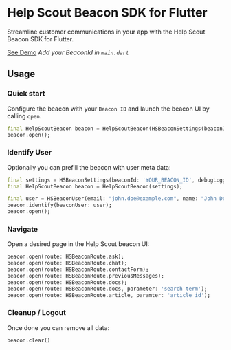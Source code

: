 # Help Scout Beacon SDK for Flutter

Streamline customer communications in your app with the Help Scout Beacon SDK for Flutter.


[See Demo](./example/lib/main.dart)
*Add your BeaconId in `main.dart`*

## Usage

### Quick start
Configure the beacon with your `Beacon ID` and launch the beacon UI by calling `open`.

```dart
final HelpScoutBeacon beacon = HelpScoutBeacon(HSBeaconSettings(beaconId: 'YOUR_BEACON_ID'));
beacon.open();
```

### Identify User

Optionally you can prefill the beacon with user meta data:

```dart
final settings = HSBeaconSettings(beaconId: 'YOUR_BEACON_ID', debugLogging: true);
final HelpScoutBeacon beacon = HelpScoutBeacon(settings);

final user = HSBeaconUser(email: "john.doe@example.com", name: "John Doe");
beacon.identify(beaconUser: user);
beacon.open();
```

### Navigate

Open a desired page in the Help Scout beacon UI:

```dart
beacon.open(route: HSBeaconRoute.ask);
beacon.open(route: HSBeaconRoute.chat);
beacon.open(route: HSBeaconRoute.contactForm);
beacon.open(route: HSBeaconRoute.previousMessages);
beacon.open(route: HSBeaconRoute.docs);
beacon.open(route: HSBeaconRoute.docs, parameter: 'search term');
beacon.open(route: HSBeaconRoute.article, paramter: 'article id');
```

### Cleanup / Logout

Once done you can remove all data:

```dart
beacon.clear()
```
